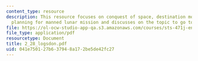 ```yaml
---
content_type: resource
description: This resource focuses on conquest of space, destination moon and civil
  planning for manned lunar mission and discusses on the topic to go to moon.
file: https://ol-ocw-studio-app-qa.s3.amazonaws.com/courses/sts-471j-engineering-apollo-the-moon-project-as-a-complex-system-spring-2007/041e750127b637948a172be5de42fc27_2_28_logsdon.pdf
file_type: application/pdf
resourcetype: Document
title: 2_28_logsdon.pdf
uid: 041e7501-27b6-3794-8a17-2be5de42fc27
---
```

